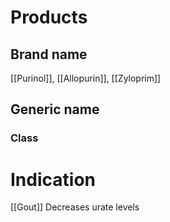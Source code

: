 # Products

## Brand name
[[Purinol]], [[Allopurin]], [[Zyloprim]]

## Generic name


### Class


# Indication
[[Gout]]
Decreases urate levels